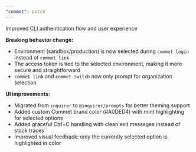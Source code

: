 ```yaml
---
"commet": patch
---
```


Improved CLI authentication flow and user experience

**Breaking behavior change:**
- Environment (sandbox/production) is now selected during `commet login` instead of `commet link`
- The access token is tied to the selected environment, making it more secure and straightforward
- `commet link` and `commet switch` now only prompt for organization selection

**UI improvements:**
- Migrated from `inquirer` to `@inquirer/prompts` for better theming support
- Added custom Commet brand color (#A0DED4) with mint highlighting for selected options
- Added graceful Ctrl+C handling with clean exit messages instead of stack traces
- Improved visual feedback: only the currently selected option is highlighted in color

